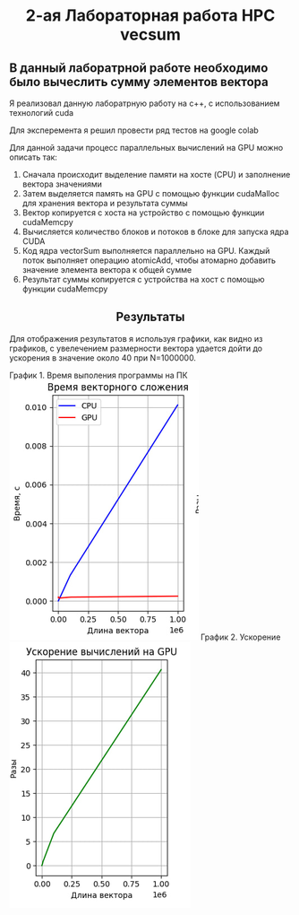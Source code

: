 <h1 align="center">2-ая Лабораторная работа HPC vecsum </h1>
<h2> В данный лаборатрной работе необходимо было вычеслить сумму элементов вектора</h2>
<p>Я реализовал данную лаборатрную работу на c++, с использованием технологий cuda</p>
<p> Для эксперемента я решил провести ряд тестов на google colab</p>
<p> Для данной задачи процесс параллельных вычислений на GPU можно описать так:</p>
<ol>
	<li>Сначала происходит выделение памяти на хосте (CPU) и заполнение вектора значениями</li>
	<li>Затем выделяется память на GPU с помощью функции cudaMalloc для хранения вектора и результата суммы</li>
	<li>Вектор копируется с хоста на устройство с помощью функции cudaMemcpy</li>
	<li>Вычисляется количество блоков и потоков в блоке для запуска ядра CUDA</li>
	<li>Код ядра vectorSum выполняется параллельно на GPU. Каждый поток выполняет операцию atomicAdd, чтобы атомарно добавить значение элемента вектора к общей сумме</li>
	<li>Результат суммы копируется с устройства на хост с помощью функции cudaMemcpy</li>
	
</ol>
<h2 align="center">Результаты</h2>
<p>Для отображения результатов я используя графики, как видно из графиков, с увелечением размерности вектора удается дойти до ускорения в значение около 40 при N=1000000. </p>
График 1. Время выполения программы на ПК
</br>
<img alt="График 1" src="Time.jpg">
График 2. Ускорение
</br>
<img alt="График 2" src="Speed.jpg">